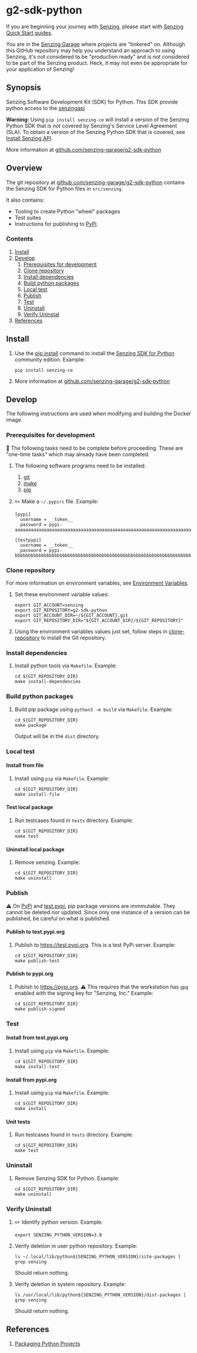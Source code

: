 # g2-sdk-python

If you are beginning your journey with
[Senzing](https://senzing.com/),
please start with
[Senzing Quick Start guides](https://docs.senzing.com/quickstart/).

You are in the
[Senzing Garage](https://github.com/senzing-garage)
where projects are "tinkered" on.
Although this GitHub repository may help you understand an approach to using Senzing,
it's not considered to be "production ready" and is not considered to be part of the Senzing product.
Heck, it may not even be appropriate for your application of Senzing!

## Synopsis

Senzing Software Development Kit (SDK) for Python.
This SDK provide python access to the
[senzingapi](https://senzing.com/senzing-api/)

**Warning:**  Using `pip install senzing-ce` will install a version of the Senzing Python SDK
that *is not* covered by Senzing's Service Level Agreement (SLA).
To obtain a version of the Senzing Python SDK that *is* covered, see
[Install Senzing API](https://hub.senzing.com/knowledge-base/senzingapi/install).

More information at
[github.com/senzing-garage/g2-sdk-python](https://github.com/senzing-garage/g2-sdk-python)

## Overview

The git repository at
[github.com/senzing-garage/g2-sdk-python](https://github.com/senzing-garage/g2-sdk-python)
contains the Senzing SDK for Python files in `src/senzing`.

It also contains:

- Tooling to create Python "wheel" packages
- Test suites
- Instructions for publishing to [PyPi](https://pypi.org/).

### Contents

1. [Install](#install)
1. [Develop](#develop)
    1. [Prerequisites for development](#prerequisites-for-development)
    1. [Clone repository](#clone-repository)
    1. [Install dependencies](#install-dependencies)
    1. [Build python packages](#build-python-packages)
    1. [Local test](#local-test)
    1. [Publish](#publish)
    1. [Test](#test)
    1. [Uninstall](#uninstall)
    1. [Verify Uninstal](#verify-uninstall)
1. [References](#references)

## Install

1. Use the [pip install](https://pip.pypa.io/en/stable/cli/pip_install/)
   command to install the
   [Senzing SDK for Python](https://pypi.org/project/senzing/) community edition.
   Example:

    ```console
    pip install senzing-ce
    ```

1. More information at
   [github.com/senzing-garage/g2-sdk-python](https://github.com/senzing-garage/g2-sdk-python)

## Develop

The following instructions are used when modifying and building the Docker image.

### Prerequisites for development

:thinking: The following tasks need to be complete before proceeding.
These are "one-time tasks" which may already have been completed.

1. The following software programs need to be installed:
    1. [git](https://github.com/senzing-garage/knowledge-base/blob/main/WHATIS/git.md)
    1. [make](https://github.com/senzing-garage/knowledge-base/blob/main/WHATIS/make.md)
    1. [pip](https://github.com/senzing-garage/knowledge-base/blob/main/HOWTO/install-pip.md)

1. :pencil2: Make a `~/.pypirc` file.
   Example:

    ```console
    [pypi]
      username = __token__
      password = pypi-aaaaaaaaaaaaaaaaaaaaaaaaaaaaaaaaaaaaaaaaaaaaaaaaaaaaaaaaaaaaaaaaaaaaaaaaaaaaaaaaaaaaaaaaaaaaaaaaaaaaaaaaaaaaaaaaaaaaaaaaaaaaaaaaaaaaaaaaaaaaaaaaaaaaaaaaaaaaaaaaaaaaaaaaaaaaaaaaaaaaaaaaaaaa

    [testpypi]
      username = __token__
      password = pypi-bbbbbbbbbbbbbbbbbbbbbbbbbbbbbbbbbbbbbbbbbbbbbbbbbbbbbbbbbbbbbbbbbbbbbbbbbbbbbbbbbbbbbbbbbbbbbbbbbbbbbbbbbbbbbbbbbbbbbbbbbbbbbbbbbbbbbbbbbbbbbbbbbbbbbbbbbbbbbbbbbbbbbbbbbbbbbbbbbbbbbbbbbbbb
    ```

### Clone repository

For more information on environment variables,
see [Environment Variables](https://github.com/senzing-garage/knowledge-base/blob/main/lists/environment-variables.md).

1. Set these environment variable values:

    ```console
    export GIT_ACCOUNT=senzing
    export GIT_REPOSITORY=g2-sdk-python
    export GIT_ACCOUNT_DIR=~/${GIT_ACCOUNT}.git
    export GIT_REPOSITORY_DIR="${GIT_ACCOUNT_DIR}/${GIT_REPOSITORY}"
    ```

1. Using the environment variables values just set, follow steps in [clone-repository](https://github.com/senzing-garage/knowledge-base/blob/main/HOWTO/clone-repository.md) to install the Git repository.

### Install dependencies

1. Install python tools via `Makefile`.
   Example:

    ```console
    cd ${GIT_REPOSITORY_DIR}
    make install-dependencies
    ```

### Build python packages

1. Build pip package using `python3 -m build` via `Makefile`.
   Example:

    ```console
    cd ${GIT_REPOSITORY_DIR}
    make package
    ```

   Output will be in the `dist` directory.

### Local test

#### Install from file

1. Install using `pip` via `Makefile`.
   Example:

    ```console
    cd ${GIT_REPOSITORY_DIR}
    make install-file
    ```

#### Test local package

1. Run testcases found in `tests` directory.
   Example:

    ```console
    cd ${GIT_REPOSITORY_DIR}
    make test
    ```

#### Uninstall local package

1. Remove senzing.
   Example:

    ```console
    cd ${GIT_REPOSITORY_DIR}
    make uninstall
    ```

### Publish

:warning:  On [PyPi](https://pypi.org/) and
[test.pypi](https://test.pypi.org/),
pip package versions are immmutable.
They cannot be deleted nor updated.
Since only one instance of a version can be published,
be careful on what is published.

#### Publish to test.pypi.org

1. Publish to <https://test.pypi.org>.
   This is a test PyPi server.
   Example:

    ```console
    cd ${GIT_REPOSITORY_DIR}
    make publish-test
    ```

#### Publish to pypi.org

1. Publish to <https://pypi.org>.
   :warning: This requires that the workstation has `gpg` enabled with
   the signing key for "Senzing, Inc."
   Example:

    ```console
    cd ${GIT_REPOSITORY_DIR}
    make publish-signed
    ```

### Test

#### Install from test.pypi.org

1. Install using `pip` via `Makefile`.
   Example:

    ```console
    cd ${GIT_REPOSITORY_DIR}
    make install-test
    ```

#### Install from pypi.org

1. Install using `pip` via `Makefile`.
   Example:

    ```console
    cd ${GIT_REPOSITORY_DIR}
    make install
    ```

#### Unit tests

1. Run testcases found in `tests` directory.
   Example:

    ```console
    cd ${GIT_REPOSITORY_DIR}
    make test
    ```

### Uninstall

1. Remove Senzing SDK for Python.
   Example:

    ```console
    cd ${GIT_REPOSITORY_DIR}
    make uninstall
    ```

### Verify Uninstall

1. :pencil2: Identify python version.
   Example:

    ```console
    export SENZING_PYTHON_VERSION=3.8
    ```

1. Verify deletion in user python repository.
   Example:

    ```console
    ls ~/.local/lib/python${SENZING_PYTHON_VERSION}/site-packages | grep senzing
    ```

   Should return nothing.

1. Verify deletion in system repository.
   Example:

    ```console
    ls /usr/local/lib/python${SENZING_PYTHON_VERSION}/dist-packages | grep senzing
    ```

   Should return nothing.

## References

1. [Packaging Python Projects](https://packaging.python.org/tutorials/packaging-projects/)
